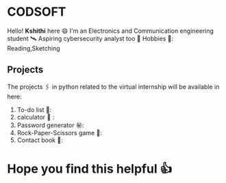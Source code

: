 # CODSOFT
Hello! **Kshithi** here :smile:
I'm an Electronics and Communication engineering student 🛰️
Aspiring cybersecurity analyst too 🤔
Hobbies 🎨: Reading,Sketching
## Projects
  The projects  🖇️ in python related to the virtual internship will be available in here:
  1. To-do list 📝: 
  2. calculator 💬 :
  3. Password generator ㊙️:
  4. Rock-Paper-Scissors game 🎲:
  5. Contact book 📑:
# Hope you find this helpful 👍


